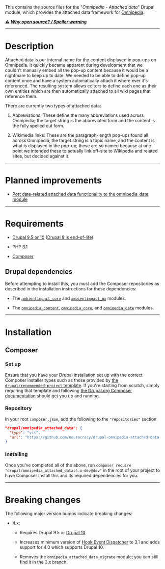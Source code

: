 This contains the source files for the "*Omnipedia - Attached data*" Drupal
module, which provides the attached data framework for
[Omnipedia](https://omnipedia.app/).

⚠️ ***[Why open source? / Spoiler warning](https://omnipedia.app/open-source)***

----

# Description

Attached data is our internal name for the content displayed in pop-ups on
Omnipedia. It quickly became apparent during development that we couldn't
manually embed all the pop-up content because it would be a nightmare to keep up
to date. We needed to be able to define pop-up content once and have a system
automatically attach it where ever it's referenced. The resulting system allows
editors to define each one as their own entities which are then automatically
attached to all wiki pages that reference them.

There are currently two types of attached data:

1. Abbreviations: These define the many abbreviations used across Omnipedia; the target string is the abbreviated form and the content is the fully spelled out form.

2. Wikimedia links: These are the paragraph-length pop-ups found all across Omnipedia; the target string is a topic name, and the content is what is displayed in the pop-up; these are so named because at one point we intended these to actually link off-site to Wikipedia and related sites, but decided against it.

----

# Planned improvements

* [Port date-related attached data functionality to the omnipedia_date module](https://github.com/neurocracy/drupal-omnipedia-attached-data/issues/1)

----

# Requirements

* [Drupal 9.5 or 10](https://www.drupal.org/download) ([Drupal 8 is end-of-life](https://www.drupal.org/psa-2021-11-30))

* PHP 8.1

* [Composer](https://getcomposer.org/)

## Drupal dependencies

Before attempting to install this, you must add the Composer repositories as
described in the installation instructions for these dependencies:

* The [`ambientimpact_core`](https://github.com/Ambient-Impact/drupal-ambientimpact-core) and [`ambientimpact_ux`](https://github.com/Ambient-Impact/drupal-ambientimpact-ux) modules.

* The [`omnipedia_content`](https://github.com/neurocracy/drupal-omnipedia-content), [`omnipedia_core`](https://github.com/neurocracy/drupal-omnipedia-core), and [`omnipedia_date`](https://github.com/neurocracy/drupal-omnipedia-date) modules.

----

# Installation

## Composer

### Set up

Ensure that you have your Drupal installation set up with the correct Composer
installer types such as those provided by [the `drupal/recommended-project`
template](https://www.drupal.org/docs/develop/using-composer/starting-a-site-using-drupal-composer-project-templates#s-drupalrecommended-project).
If you're starting from scratch, simply requiring that template and following
[the Drupal.org Composer
documentation](https://www.drupal.org/docs/develop/using-composer/starting-a-site-using-drupal-composer-project-templates)
should get you up and running.

### Repository

In your root `composer.json`, add the following to the `"repositories"` section:

```json
"drupal/omnipedia_attached_data": {
  "type": "vcs",
  "url": "https://github.com/neurocracy/drupal-omnipedia-attached-data.git"
}
```

### Installing

Once you've completed all of the above, run `composer require
"drupal/omnipedia_attached_data:4.x-dev@dev"` in the root of your project to have
Composer install this and its required dependencies for you.

-----------------

# Breaking changes

The following major version bumps indicate breaking changes:

* 4.x:

  * Requires Drupal 9.5 or [Drupal 10](https://www.drupal.org/project/drupal/releases/10.0.0).

  * Increases minimum version of [Hook Event Dispatcher](https://www.drupal.org/project/hook_event_dispatcher) to 3.1 and adds support for 4.0 which supports Drupal 10.

  * Removes the `omnipedia_attached_data_migrate` module; you can still find it in the 3.x branch.

